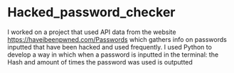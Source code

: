 # Hacked_password_checker
I worked on a project that used API data from the website https://haveibeenpwned.com/Passwords which gathers info on passwords inputted that have been hacked and used frequently. I used Python to develop a way in which when a password is inputted in the terminal: the Hash and amount of times the password was used is outputted
